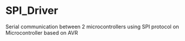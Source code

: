 # SPI_Driver
Serial communication between 2 microcontrollers using SPI protocol on Microcontroller based on AVR

